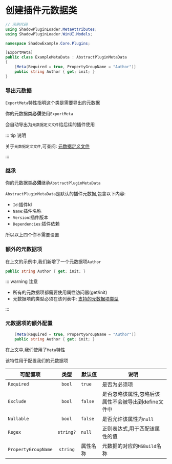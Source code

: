 # 创建插件元数据类

```csharp
// 示例代码
using ShadowPluginLoader.MetaAttributes;
using ShadowPluginLoader.WinUI.Models;

namespace ShadowExample.Core.Plugins;

[ExportMeta]
public class ExampleMetaData : AbstractPluginMetaData
{
    [Meta(Required = true, PropertyGroupName = "Author")]
    public string Author { get; init; }
}
```

### 导出元数据

`ExportMeta`特性指明这个类是需要导出的元数据

你的元数据类**必须**使用`ExportMeta`

会自动导出为`元数据定义文件`给后续的插件使用

::: tip 说明

关于`元数据定义文件`,可查阅: [元数据定义文件](/zh/advance/define)

:::

### 继承

你的元数据类**必须**继承`AbstractPluginMetaData`
  
`AbstractPluginMetaData`是默认的插件元数据,包含以下内容:
- `Id`:插件Id
- `Name`:插件名称
- `Version`:插件版本
- `Dependencies`:插件依赖

所以以上四个你不需要设置

### 额外的元数据项

在上文的示例中,我们新增了一个元数据项`Author`

```csharp
public string Author { get; init; }
```
::: warning 注意

- 所有的元数据项都需要使用属性访问器(get/init)
- 元数据项的类型必须在该列表中: [支持的元数据项类型](/zh/advance/meta#支持的元数据项类型)

:::

### 元数据项的额外配置

```csharp
    [Meta(Required = true, PropertyGroupName = "Author")]
    public string Author { get; init; }
```
在上文中,我们使用了`Meta`特性

该特性用于配置我们的元数据项

| 可配置项       |      类型      |  默认值 | 说明 |
| ------------- | :-----------: | ---- | ---- |
| `Required`      | `bool` | `true` | 是否为必须项 |
| `Exclude`      |   `bool`   |   `false` | 是否忽略该属性,忽略后该属性不会被导出到define文件中 |
| `Nullable` |   `bool`    |   `false` |  是否允许该属性为`null` |
| `Regex` |   `string?`    |    `null` |  正则表达式,用于匹配该属性的值 |
| `PropertyGroupName` |   `string`    | 属性名称 |  元数据的对应的`MSBuild`名称 |



